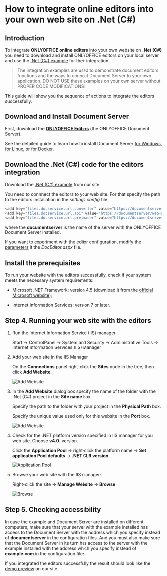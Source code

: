 # How to integrate online editors into your own web site on .Net (C#)

## Introduction

To integrate **ONLYOFFICE online editors** into your own website on **.Net (C#)** you need to download and install ONLYOFFICE editors on your local server and use the [.Net (C#) example](https://api.onlyoffice.com/editors/demopreview) for their integration.

> The integration examples are used to demonstrate document editors functions and the ways to connect Document Server to your own application. DO NOT USE these examples on your own server without PROPER CODE MODIFICATIONS!

This guide will show you the sequence of actions to integrate the editors successfully.

## Download and Install Document Server

First, download the [**ONLYOFFICE Editors**](https://api.onlyoffice.com/editors/demopreview) (the ONLYOFFICE Document Server).

See the detailed guide to learn how to install Document Server [for Windows](https://helpcenter.onlyoffice.com/server/developer-edition/windows/index.aspx?from=api_csharp_example), [for Linux](https://helpcenter.onlyoffice.com/server/developer-edition/linux/index.aspx?from=api_csharp_example), or [for Docker](https://helpcenter.onlyoffice.com/server/developer-edition/docker/docker-installation.aspx?from=api_csharp_example).

## Download the .Net (C#) code for the editors integration

Download the [.Net (C#) example](https://api.onlyoffice.com/editors/demopreview) from our site.

You need to connnect the editors to your web site. For that specify the path to the editors installation in the _settings.config_ file:

```c#
<add key="files.docservice.url.converter" value="https://documentserver/ConvertService.ashx" />
<add key="files.docservice.url.api" value="https://documentserver/web-apps/apps/api/documents/api.js" />
<add key="files.docservice.url.preloader" value="https://documentserver/web-apps/apps/api/documents/cache-scripts.html"/>
```

where the **documentserver** is the name of the server with the ONLYOFFICE Document Server installed.

If you want to experiment with the editor configuration, modify the [parameters](https://api.onlyoffice.com/editors/advanced) it the _DocEditor.aspx_ file.

## Install the prerequisites

To run your website with the editors successfully, check if your system meets the necessary system requirements:

* Microsoft .NET Framework: version 4.5 (download it from the [official Microsoft website](https://www.microsoft.com/en-US/download/details.aspx?id=30653));

* Internet Information Services: version 7 or later.

## Step 4. Running your web site with the editors

1. Run the Internet Information Service (IIS) manager

    Start -> ControlPanel -> System and Security -> Administrative Tools -> Internet Information Services (IIS) Manager

2. Add your web site in the IIS Manager

    On the **Connections** panel right-click the **Sites** node in the tree, then click **Add Website**.

    ![Add Website](https://api.onlyoffice.com/content/img/csharp/add.png)

3. In the **Add Website** dialog box specify the name of the folder with the .Net (C#) project in the **Site name** box.

    Specify the path to the folder with your project in the **Physical Path** box.

    Specify the unique value used only for this website in the **Port** box.

    ![Add Website](https://api.onlyoffice.com/content/img/csharp/sitename.png)

4. Check for the .NET platform version specified in IIS manager for you web site. Choose **v4.0.** version.

    Click the **Application Pool** -> right-click the platform name -> **Set application Pool defaults** -> **.NET CLR version**

    ![Application Pool](https://api.onlyoffice.com/content/img/csharp/platform.png)

5. Browse your web site with the IIS manager:

    Right-click the site -> **Manage Website** -> **Browse**

    ![Browse](https://api.onlyoffice.com/content/img/csharp/browse.png)

## Step 5. Checking accessibility

In case the example and Document Server are installed on different computers, make sure that your server with the example installed has access to the Document Server with the address which you specify instead of **documentserver** in the configuration files. And you must also make sure that the Document Server in its turn has access to the server with the example installed with the address which you specify instead of **example.com** in the configuration files.

If you integrated the editors successfully the result should look like the [demo preview](https://api.onlyoffice.com/editors/demopreview#DemoPreview) on our site.









